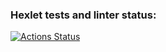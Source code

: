 ### Hexlet tests and linter status:
[![Actions Status](https://github.com/pbychenko/backend-project-lvl3/workflows/hexlet-check/badge.svg)](https://github.com/pbychenko/backend-project-lvl3/actions)